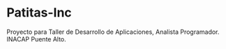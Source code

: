 # Patitas-Inc

Proyecto para Taller de Desarrollo de Aplicaciones, Analista Programador. INACAP Puente Alto.
